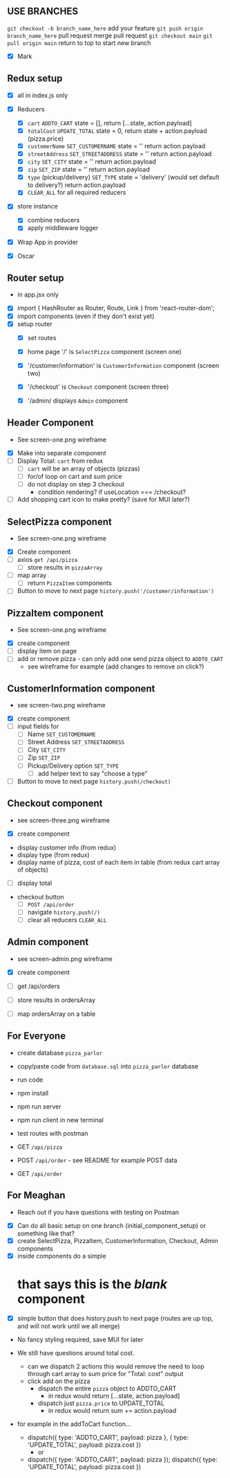 ## USE BRANCHES

`git checkout -b branch_name_here`
add your feature
`git push origin branch_name_here`
pull request
merge pull request
`git checkout main`
`git pull origin main`
return to top to start new branch

- [X] Mark
## Redux setup
- [X] all in index.js only
- [X] Reducers
    - [X] `cart` `ADDTO_CART` state = [], return [...state, action.payload]
    - [X] `totalCost` `UPDATE_TOTAL` state = 0, return state + action.payload (pizza.price) 
    - [X] `customerName` `SET_CUSTOMERNAME` state = '' return action.payload
    - [X] `streetAddress` `SET_STREETADDRESS` state = '' return action.payload
    - [X] `city` `SET_CITY` state = '' return action.payload
    - [X] `zip` `SET_ZIP` state = '' return action.payload
    - [X] `type` (pickup/delivery) `SET_TYPE` state = 'delivery' (would set default to delivery?) return action.payload
    - [X] `CLEAR_ALL` for all required reducers
- [X] store instance
    - [X] combine reducers
    - [X] apply middleware logger
- [X] Wrap App in provider

- [X] Oscar
## Router setup
 - in app.jsx only
 - [x] import { HashRouter as Router, Route, Link } from 'react-router-dom';
 - [x] import components (even if they don't exist yet)
 - [x] setup router
    - [x] set routes
    - [x] home page '/' is `SelectPizza` component (screen one)
    - [x] '/customer/information' is `CustomerInformation` component (screen two)
    - [x] '/checkout' is `Checkout` component (screen three)
    - [x] '/admin/ displays `Admin` component


## Header Component
- See screen-one.png wireframe
- [X] Make into separate component
- [ ] Display Total: `cart` from redux
    - [ ] `cart` will be an array of objects (pizzas)
    - [ ] for/of loop on cart and sum price
    - [ ] do not display on step 3 checkout
        - condition rendering? if useLocation === /checkout?
- [ ] Add shopping cart icon to make pretty? (save for MUI later?)

## SelectPizza component
- See screen-one.png wireframe
- [X] Create component
- [ ] axios `get /api/pizza`
    - [ ] store results in `pizzaArray`
- [ ] map array 
    - [ ] return `PizzaItem` components
- [ ] Button to move to next page `history.push('/customer/information')`

 ## PizzaItem component
 - See screen-one.png wireframe
 - [X] create component   
 - [ ] display item on page
 - [ ] add or remove pizza - can only add one send pizza object to `ADDTO_CART`
    - see wireframe for example (add changes to remove on click?)

## CustomerInformation component
- see screen-two.png wireframe
- [X] create component
- [ ] input fields for 
    - [ ] Name `SET_CUSTOMERNAME`
    - [ ] Street Address `SET_STREETADDRESS`
    - [ ] City `SET_CITY`
    - [ ] Zip `SET_ZIP`
    - [ ] Pickup/Delivery option `SET_TYPE`
        - [ ] add helper text to say "choose a type"
- [ ] Button to move to next page `history.push(/checkout)` 

## Checkout component
- see screen-three.png wireframe
- [X] create component
- display customer info (from redux)
- display type (from redux)
- display name of pizza, cost of each item in table (from redux cart array of objects)
- [ ] display total
- checkout button
    - [ ] `POST /api/order`
    - [ ] navigate `history.push(/)`
    - [ ] clear all reducers `CLEAR_ALL`

## Admin component
- see screen-admin.png wireframe
- [X] create component
- [ ] get /api/orders
- [ ] store results in ordersArray
- [ ] map ordersArray on a table


## For Everyone
- create database `pizza_parlor`
- copy/paste code from `database.sql` into `pizza_parlor` database
- run code

- npm install
- npm run server
- npm run client in new terminal

- test routes with postman
- GET `/api/pizza`
- POST `/api/order` - see README for example POST data
- GET `/api/order`

## For Meaghan
- Reach out if you have questions with testing on Postman

- [X] Can do all basic setup on one branch (initial_component_setup) or something like that?
- [X] create SelectPizza, PizzaItem, CustomerInformation, Checkout, Admin components
- [X] inside components do a simple <h1> that says this is the _blank_ component
- [X] simple button that does history.push to next page (routes are up top, and will not work until we all merge)

- No fancy styling required, save MUI for later

- We still have questions around total cost. 
    - can we dispatch 2 actions this would remove the need to loop through cart array to sum price for "Total: cost" output
    - click add on the pizza
        - dispatch the entire `pizza` object to ADDTO_CART
            - in redux would return [...state, action.payload]
        - dispatch just `pizza.price` to UPDATE_TOTAL
            - in redux would return sum += action.payload
- for example in the addToCart function...
    - dispatch({ type: 'ADDTO_CART', payload: pizza }, { type: 'UPDATE_TOTAL', payload: pizza.cost })
        - or
    - dispatch({ type: 'ADDTO_CART', payload: pizza });
      dispatch({ type: 'UPDATE_TOTAL', payload: pizza.cost })

    